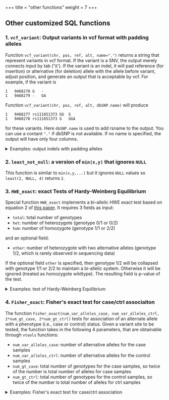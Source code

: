 +++
title = "other functions"
weight = 7
+++


##  Other customized SQL functions



### 1. `vcf_variant`: Output variants in vcf format with padding alleles 

Function `vcf_variant(chr, pos, ref, alt, name=".")` returns a string that represent variants in vcf format. If the variant is a SNV, the output merely connects input by tab ('\t'). If the variant is an indel, it will pad reference (for insertion) or alternative (for deletion) allele with the allele before variant, adjust position, and generate an output that is acceptable by vcf. For example, if the variant is 



    1	9468278	G	-
    1	9468279	-	GA
    

Function `vcf_variant(chr, pos, ref, alt, dbSNP.name)` will produce 



    1	9468277	rs111651373	GG	G
    1	9468278	rs111651373	G	GGA
    

for these variants. Here `dbSNP.name` is used to add rsname to the output. You can use a contant `"."` if dbSNP is not available. If no name is specified, the output will have only four columns. 

<details><summary> Examples: output indels with padding alleles</summary> Because the SNV case is simple, let us import some indels from an online snapshot 



    % vtools init test -f
    % vtools admin --load_snapshot vt_testData
    % vtools import indels.vcf --build hg19
    

    INFO: Importing variants from indels.vcf (1/1)
    indels.vcf: 100% [======================================================================] 184 15.4K/s in 00:00:00
    INFO: 137 new variants (1 SNVs, 77 insertions, 58 deletions, 7 complex variants) from 184 lines are imported.
    Importing genotypes: 0 0.0/s in 00:00:00
    Copying samples: 0 0.0/s in 00:00:00
    

The variants in vcf files are 



    % sort indels.vcf -n -k2 | tail -5 | cut -f1-5
    

    1	819516	rs71315270	A	AT
    1	819612	rs34487673	TC	T
    1	819612	rs71315271	TC	T
    1	819703	rs111948412	TC	T,TCTATGTGTC
    1	819703	rs77305433	TCTATGTGTCT	T,TCTATGTGTC
    

If we output the variants, we can see that the padding alleles are removed, the positions have been adjusted, duplicates are removed (even if they have different rsnames) and variants are separated: 



    % vtools output variant chr pos ref alt --order_by chr pos | tail -6
    

    1	819517	-	T
    1	819613	C	-
    1	819704	CTATGTGTCT	-
    1	819704	C	-
    1	819705	-	TATGTGTC
    1	819713	T	-
    

We can output the variants in vcf format using function `vcf_variant`, 



    % vtools output variant 'vcf_variant(chr, pos, ref, alt)' --order_by chr pos | tail -6
    

    1	819516	A	AT
    1	819612	TC	T
    1	819703	TCTATGTGTCT	T
    1	819703	TC	T
    1	819704	C	CTATGTGTC
    1	819712	CT	C
    

The result does not match lines in the vcf exactly, because variants at different positions are not combined, and a padding of length 1 is used. 

Anyway, to produce vcf-like output, a name is needed. We can use a default value `"."`, 



    % vtools output variant 'vcf_variant(chr, pos, ref, alt, ".")' --order_by chr pos | tail -6
    

    1	819516	.	A	AT
    1	819612	.	TC	T
    1	819703	.	TCTATGTGTCT	T
    1	819703	.	TC	T
    1	819704	.	C	CTATGTGTC
    1	819712	.	CT	C
    

or name from dbSNP 



    % vtools use dbSNP
    % vtools output variant 'vcf_variant(chr, pos, ref, alt, dbSNP.name)' --order_by chr pos | tail -6
    

    1	819516	rs71315270	A	AT
    1	819612	rs34487673	TC	T
    1	819703	rs77305433	TCTATGTGTCT	T
    1	819703	rs148493754	TC	T
    1	819704	rs148493754	C	CTATGTGTC
    1	819712	rs77305433	CT	C
    

For variants with multiple entries in the `dbSNP` database, we can use option `--all` to output all of them 



    % vtools output variant 'vcf_variant(chr, pos, ref, alt, dbSNP.name)' --order_by chr pos --all | tail -8
    

    1	819516	rs71315270	A	AT
    1	819612	rs34487673	TC	T
    1	819703	rs77305433	TCTATGTGTCT	T
    1	819703	rs111948412	TC	T
    1	819703	rs148493754	TC	T
    1	819704	rs111948412	C	CTATGTGTC
    1	819704	rs148493754	C	CTATGTGTC
    1	819712	rs77305433	CT	C
    

</details>

 

### 2. `least_not_null`: a version of `min(x,y)` that ignores `NULL` 

This function is similar to `min(x,y,...)` but it ignores `NULL` values so `least(2, NULL, 4)` returns `2`. 

 

### 3. `HWE_exact`: exact Tests of Hardy-Weinberg Equilibrium 

Special function `HWE_exact` implements a bi-allelic HWE exact test based on equation 2 of [this paper][1]. It requires 3 fields as input: 



*   `total`: total number of genotypes 
*   `het`: number of heterozygote (genotype 0/1 or 0/2) 
*   `hom`: number of homozygote (genotype 1/1 or 2/2) 

and an optional field: 



*   `other`: number of heterozygote with two alternative alleles (genotype 1/2, which is rarely observed in sequencing data) 

If the optional field `other` is specified, then genotype 1/2 will be collapsed with genotype 1/1 or 2/2 to maintain a bi-allelic system. Otherwise it will be ignored (treated as homozygote wildtype). The resulting field is p-value of the test. 

<details><summary> Examples: test of Hardy-Weinberg Equilibrium</summary> We can calculate HWE p-value based on existing fields `total`, `het`, and `hom`, 

    % vtools update variant --set "hwe=HWE_exact(total, het, hom)"
    

    INFO: Adding field hwe
    

Because of the small sample size, there are not many choices for p-values: 

    % vtools output variant chr pos ref alt hwe -l5
    

    1	4540	G	A	1.0
    1	5683	G	T	1.0
    1	5966	T	G	0.4
    1	6241	T	C	1.0
    1	9992	C	T	1.0
    

</details>

 

### 4. `Fisher_exact`: Fisher's exact test for case/ctrl associaiton 

The function `Fisher_exact(num_var_alleles_case, num_var_alleles_ctrl, 2*num_gt_case, 2*num_gt_ctrl)` tests for association of an alternate allele with a phenotype (i.e., case or control) status. Given a variant site to be tested, the function takes in the following 4 parameters, that are obtainable through `vtools` functions: 



*   `num_var_alleles_case`: number of alternative alleles for the case samples 
*   `num_var_alleles_ctrl`: number of alternative alleles for the control samples 
*   `num_gt_case`: total number of genotypes for the case samples, so twice of the number is total number of alleles for case samples 
*   `num_gt_ctrl`: total number of genotypes for the control samples, so twice of the number is total number of alleles for ctrl samples 

<details><summary> Examples: Fisher's exact test for case/ctrl association</summary> To perform Fisher's exact test for case/ctrl association we can try to separate them into cases and controls and calculate statistics separately: 



    % vtools update variant a --from_stat 'num_gt_case=#(GT)' 'num_var_alleles_case=#(alt)' --samples "phen1=1"
    

    INFO: 1000 samples are selected
    Counting variants: 100% [=======================================] 1,000 11.1K/s in 00:00:00
    INFO: Adding field num_var_alleles_case
    INFO: Adding field num_gt_case
    Updating variant: 100% [=======================================] 27 38.3K/s in 00:00:00
    INFO: 26 records are updated
    



    % vtools update variant a --from_stat 'num_gt_ctrl=#(GT)' 'num_var_alleles_ctrl=#(alt)' --samples "phen1=0"
    

    INFO: 1000 samples are selected
    Counting variants: 100% [=====================================] 1,000 11.4K/s in 00:00:00
    INFO: Adding field num_var_alleles_ctrl
    INFO: Adding field num_gt_ctrl
    Updating variant: 100% [======================================] 27 38.8K/s in 00:00:00
    INFO: 26 records are updated
    

And calculate p-value for the Fisher's exact test: 



    % vtools update variant --set "prop_pval=Fisher_exact(num_var_alleles_case, num_var_alleles_ctrl, 2*num_gt_case, 2*num_gt_ctrl)"
    

    INFO: Adding field prop_pval
    

Again, there are not many possible p-values due to small sample size ... 



    % vtools output variant chr pos ref alt prop_pval | sort -k5 | head -5
    

    22	49522870	G	C	0.148032884657
    22	49529883	C	T	0.236820419247
    1	742456	        T	G	0.249812453115
    22	49534747	G	C	0.265775831399
    22	49534781	C	T	0.337597625574
    

</details>

 [1]: http://www.ncbi.nlm.nih.gov/pmc/articles/PMC1199378/